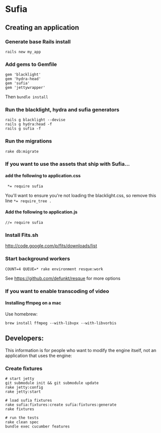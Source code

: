 # Sufia
## Creating an application
### Generate base Rails install
```rails new my_app```
### Add gems to Gemfile
```
gem 'blacklight'
gem 'hydra-head'
gem 'sufia'
gem 'jettywrapper'
```
Then `bundle install`

### Run the blacklight, hydra and sufia generators
```
rails g blacklight --devise
rails g hydra:head -f
rails g sufia -f
```

### Run the migrations

```
rake db:migrate
```


### If you want to use the assets that ship with Sufia...
#### add the following to application.css
```
 *= require sufia
```
You'll want to ensure you're not loading the blacklight.css, so remove this line ```*= require_tree .```

#### Add the following to application.js
```
//= require sufia
```

### Install Fits.sh
http://code.google.com/p/fits/downloads/list

### Start background workers
```
COUNT=4 QUEUE=* rake environment resque:work
```
See https://github.com/defunkt/resque for more options

### If you want to enable transcoding of video
#### Installing ffmpeg on a mac
Use homebrew:
```
brew install ffmpeg --with-libvpx --with-libvorbis
```

## Developers:
This information is for people who want to modify the engine itself, not an application that uses the engine:
### Create fixtures
```
# start jetty
git submodule init && git submodule update
rake jetty:config
rake jetty:start

# load sufia fixtures
rake sufia:fixtures:create sufia:fixtures:generate
rake fixtures

# run the tests
rake clean spec
bundle exec cucumber features
```
